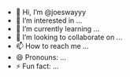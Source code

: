 - 👋 Hi, I’m @joeswayyy
- 👀 I’m interested in ...
- 🌱 I’m currently learning ...
- 💞️ I’m looking to collaborate on ...
- 📫 How to reach me ...
- 😄 Pronouns: ...
- ⚡ Fun fact: ...

<!---
joeswayyy/joeswayyy is a ✨ special ✨ repository because its `README.md` (this file) appears on your GitHub profile.
You can click the Preview link to take a look at your changes.
--->
